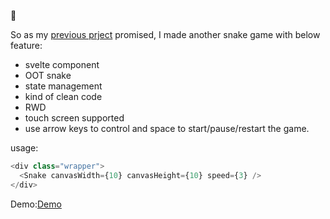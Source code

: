 🐍

So as my [previous prject](https://github.com/superyngo/snake_spaghetti_style_code) promised,
I made another snake game with below feature:

- svelte component
- OOT snake
- state management
- kind of clean code
- RWD
- touch screen supported
- use arrow keys to control and space to start/pause/restart the game.

usage:

```ts
<div class="wrapper">
  <Snake canvasWidth={10} canvasHeight={10} speed={3} />
</div>
```

Demo:[Demo](https://superyngo.github.io/snake_svelte3/)
